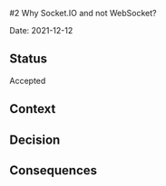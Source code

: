 #2 Why Socket.IO and not WebSocket?

Date: 2021-12-12

## Status

Accepted

## Context

## Decision

## Consequences